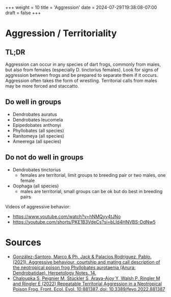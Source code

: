 +++
weight = 10
title = 'Aggression'
date = 2024-07-29T19:38:08-07:00
draft = false
+++
# Aggression / Territoriality

## TL;DR
Aggression can occur in any species of dart frogs, commonly from males, but also from females (especially D. tinctorius females). Look for signs of aggression between frogs and be prepared to separate them if it occurs. Aggression often takes the form of wrestling. Territorial calls from males may be more forced and staccatto.

## Do well in groups

* Dendrobates auratus
* Dendrobates leucomela
* Epipedobates anthonyi
* Phyllobates (all species)
* Ranitomeya (all species)
* Ameerega (all species)

## Do not do well in groups
* Dendrobates tinctorius
  * females are territorial, limit groups to breeding pair or two males, one female
* Oophaga (all species)
  * males are territorial, small groups can be ok but do best in breeding pairs

Videos of aggressive behavior: 
* https://www.youtube.com/watch?v=hNMQyy4tJNo
* https://youtube.com/shorts/PKE1B3VdeCs?si=bLId4HNVBS-DdNw5

# Sources
* [González-Santoro, Marco & Ph, Jack & Palacios Rodríguez, Pablo. (2021). Aggressive behaviour, courtship and mating call description of the neotropical poison frog Phyllobates aurotaenia (Anura: Dendrobatidae). Herpetology Notes. 14. ](/publications/Aggressive_behaviour_courtship_and_mating_2021.pdf)
* [Chaloupka S, Peignier M, Stückler S, Araya-Ajoy Y, Walsh P, Ringler M and Ringler E (2022) Repeatable Territorial Aggression in a Neotropical Poison Frog. Front. Ecol. Evol. 10:881387. doi: 10.3389/fevo.2022.881387](/publications/Aggression_in_a_Neotropical_Poison_Frog_2022.pdf)
